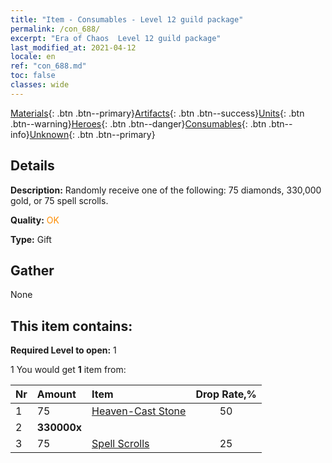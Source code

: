 ```yaml
---
title: "Item - Consumables - Level 12 guild package"
permalink: /con_688/
excerpt: "Era of Chaos  Level 12 guild package"
last_modified_at: 2021-04-12
locale: en
ref: "con_688.md"
toc: false
classes: wide
---
```

 [Materials](/){: .btn .btn--primary}[Artifacts](/Artifacts/){: .btn .btn--success}[Units](/Units/){: .btn .btn--warning}[Heroes](/Heroes/){: .btn .btn--danger}[Consumables](/Consumables/){: .btn .btn--info}[Unknown](/Unknown/){: .btn .btn--primary}

## Details
 **Description:** Randomly receive one of the following: 75 diamonds, 330,000 gold, or 75 spell scrolls.

 **Quality:** <span style="color: #FF8C00">OK</span>

 **Type:** Gift

## Gather

  None

## This item contains:

 **Required Level to open:** 1

 1 You would get **1** item  from:

  | Nr | Amount |     Item    | Drop Rate,% |
  |:---|:-------|:------------|:---------:|
  | 1 | 75 | [Heaven-Cast Stone](/Items/art_188/) | 50 | 
  | 2 |  **330000x** | <i class="fas fa-coins"/> |  | 25 | 
  | 3 | 75 | [Spell Scrolls](/Items/con_694/) | 25 | 
